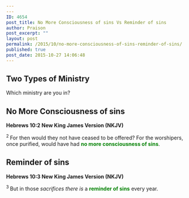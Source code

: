 ```yaml
---
---
ID: 4654
post_title: No More Consciousness of sins Vs Reminder of sins
author: Praison
post_excerpt: ""
layout: post
permalink: /2015/10/no-more-consciousness-of-sins-reminder-of-sins/
published: true
post_date: 2015-10-27 14:06:48
---
```

<h2><strong>Two Types of Ministry</strong></h2>
Which ministry are you in?
<h2><strong>No More Consciousness of sins</strong></h2>
<strong><span class="passage-display-bcv">Hebrews 10:2
</span><span class="passage-display-version">New King James Version (NKJV)</span></strong>

<span id="en-NKJV-30136" class="text Heb-10-2"><sup class="versenum">2 </sup>For then would they not have ceased to be offered? For the worshipers, once purified, would have had <span style="color: #008000;"><strong>no more consciousness of sins</strong></span>.</span>
<h2><strong>Reminder of sins</strong></h2>
<strong><span class="passage-display-bcv">Hebrews 10:3
</span><span class="passage-display-version">New King James Version (NKJV)</span></strong>

<span id="en-NKJV-30137" class="text Heb-10-3"><sup class="versenum">3 </sup>But in those <i>sacrifices there is</i> a <span style="color: #008000;"><strong>reminder of sins</strong></span> every year.</span>

&nbsp;